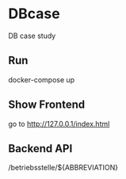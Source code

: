 # DBcase
DB case study

## Run
docker-compose up

## Show Frontend
go to http://127.0.0.1/index.html

## Backend API
/betriebsstelle/${ABBREVIATION}
